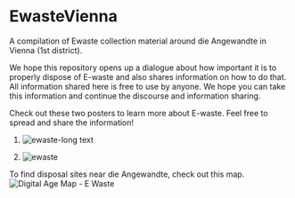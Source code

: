 # EwasteVienna
A compilation of Ewaste collection material around die Angewandte in Vienna (1st district).


We hope this repository opens up a dialogue about how important it is to properly dispose of E-waste and also shares information on how to do that. All information shared here is free to use by anyone. We hope you can take this information and continue the discourse and information sharing. 

Check out these two posters to learn more about E-waste. Feel free to spread and share the information!
1. ![ewaste-long text](https://github.com/kmccart3/EwasteVienna/assets/43017957/5ab8c451-35b9-4d9f-9f6e-420acb77089c)

2. ![ewaste](https://github.com/kmccart3/EwasteVienna/assets/43017957/33945bfd-e988-4a61-8058-968a127ceb45)



To find disposal sites near die Angewandte, check out this map.
![Digital Age Map - E Waste](https://github.com/kmccart3/EwasteVienna/assets/43017957/252b593a-4bb5-46ed-8cad-b6e459a6088d)

